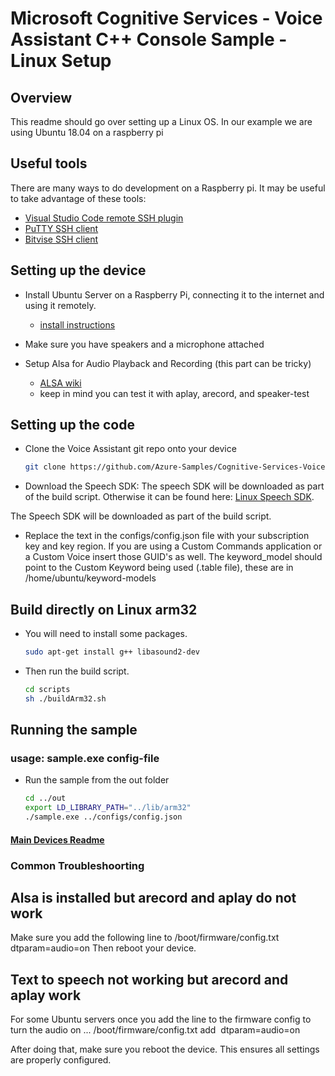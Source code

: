 # Microsoft Cognitive Services - Voice Assistant C++ Console Sample - Linux Setup

## Overview

This readme should go over setting up a Linux OS. In our example we are using Ubuntu 18.04 on a raspberry pi

## Useful tools

There are many ways to do development on a Raspberry pi. It may be useful to take advantage of these tools:
* [Visual Studio Code remote SSH plugin](https://code.visualstudio.com/docs/remote/ssh)
* [PuTTY SSH client](https://www.chiark.greenend.org.uk/~sgtatham/putty/latest.html)
* [Bitvise SSH client](https://www.bitvise.com/)

## Setting up the device

* Install Ubuntu Server on a Raspberry Pi, connecting it to the internet and using it remotely.
  * [install instructions](https://ubuntu.com/tutorials/how-to-install-ubuntu-on-your-raspberry-pi)

* Make sure you have speakers and a microphone attached

* Setup Alsa for Audio Playback and Recording (this part can be tricky)
  * [ALSA wiki](https://wiki.archlinux.org/index.php/Advanced_Linux_Sound_Architecture)
  * keep in mind you can test it with aplay, arecord, and speaker-test

## Setting up the code

* Clone the Voice Assistant git repo onto your device

  ```sh
  git clone https://github.com/Azure-Samples/Cognitive-Services-Voice-Assistant.git
  ```  

* Download the Speech SDK: The speech SDK will be downloaded as part of the build script. Otherwise it can be found here: [Linux Speech SDK](https://aka.ms/csspeech/linuxbinary).

The Speech SDK will be downloaded as part of the build script.

* Replace the text in the configs/config.json file with your subscription key and key region. If you are using a Custom Commands application or a Custom Voice insert those GUID's as well. The keyword_model should point to the Custom Keyword being used (.table file), these are in /home/ubuntu/keyword-models

## Build directly on Linux arm32

* You will need to install some packages.

  ```sh
  sudo apt-get install g++ libasound2-dev
  ```

* Then run the build script.

  ```sh
  cd scripts
  sh ./buildArm32.sh
  ```

## Running the sample

### usage: sample.exe config-file

* Run the sample from the out folder

  ```sh
  cd ../out
  export LD_LIBRARY_PATH="../lib/arm32"
  ./sample.exe ../configs/config.json
  ```  

#### [Main Devices Readme](README.md)

### Common Troubleshoorting

## Alsa is installed but arecord and aplay do not work
  Make sure you add the following line to /boot/firmware/config.txt
    dtparam=audio=on
  Then reboot your device.

## Text to speech not working but arecord and aplay work
  For some Ubuntu servers once you add the line to the firmware config to turn the audio on ...
    /boot/firmware/config.txt 
    add 
    dtparam=audio=on
  
  After doing that, make sure you reboot the device. This ensures all settings are properly configured.
  
